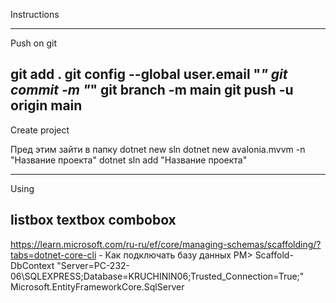 Instructions


--------------------------------------------------
Push on git

git add .
git config --global user.email "*******"
git commit -m "*******"
git branch -m main
git push -u origin main
--------------------------------------------------

Create project

Пред этим зайти в папку
dotnet new sln
dotnet new avalonia.mvvm -n "Название проекта"
dotnet sln add "Название проекта"

--------------------------------------------------
Using

listbox
textbox
combobox
--------------------------------------------------

https://learn.microsoft.com/ru-ru/ef/core/managing-schemas/scaffolding/?tabs=dotnet-core-cli - Как подключать базу данных
PM> Scaffold-DbContext "Server=PC-232-06\SQLEXPRESS;Database=KRUCHININ06;Trusted_Connection=True;" Microsoft.EntityFrameworkCore.SqlServer
